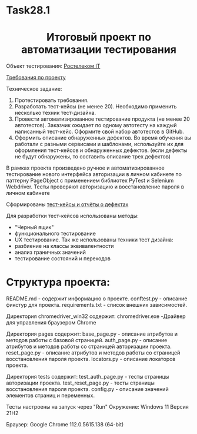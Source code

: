 # Task28.1
<h1 align="center">Итоговый проект по автоматизации тестирования </a> </h1>

Объект тестирования: [Ростелеком IT]( https://b2c.passport.rt.ru/)

[Требования по проекту](https://docs.yandex.ru/docs/view?url=ya-browser%3A%2F%2F4DT1uXEPRrJRXlUFoewruO2sT530Vvqy8MXx3BMRR5WPDV_X5_YBtnmvIPr55hOXU7pC69d52kQkNxmDSg8cXnhEooHUFte9E60PA2EWJLSdTV-VY5OljIREQKTlzXx06UdD-RF5UKiQH91z1_Q9UQ%3D%3D%3Fsign%3DqKHpxpZvAf5X9APwBAkwUOPqICBYA4bstZeWJ6teiGM%3D&name=Требования_SSO_для_тестирования_last.doc&nosw=1)

  Техническое задание:
1. Протестировать требования.
2. Разработать тест-кейсы (не менее 20). Необходимо применить несколько техник тест-дизайна.
3. Провести автоматизированное тестирование продукта (не менее 20 автотестов). Заказчик ожидает по одному автотесту на каждый написанный тест-кейс. Оформите свой набор автотестов в GitHub.
4. Оформить описание обнаруженных дефектов. Во время обучения вы работали с разными сервисами и шаблонами, используйте их для оформления тест-кейсов и обнаруженных дефектов. (если дефекты не будут обнаружены, то составить описание трех дефектов)

  В рамках проекта произведено ручное и автоматизированное тестирование нового интерфейса авторизации в личном кабинете по паттерну PageObject с применением библиотек PyTest и Selenium Webdriver. Тесты проверяют авторизацию и восстановление пароля в личном кабинете

  Сформированы [тест-кейсы и отчёты о дефектах](https://docs.google.com/spreadsheets/d/10aG4ToZBRYa0f-dH_O-Ab4_E6uBeFuK8sgdiqJle0rU/edit?usp=sharing)
  
Для разработки тест-кейсов использованы методы:
- "Черный ящик"
- функционального тестирование
- UX тестирование.
Так же использованы техники тест дизайна:
- разбиение на классы эквивалентности
- анализ граничных значений
- тестирование состояний и переходов

<h1 align=>Структура проекта:</h1>

README.md - содержит информацию о проекте.
conftest.py - описание фикстур для проекта.
requirements.txt - список внешних зависимостей.

Директория chromedriver_win32 содержит:
chromedriver.exe -Драйвер для управления браузером Chrome

Директория pages содержит:
base_page.py - описание атрибутов и методов работы с базовой страницей.
auth_page.py - описание атрибутов и методов работы со страницей авторизации проекта.
reset_page.py - описание атрибутов и методов работы со страницей восстановления пароля проекта.
locators.py - описание локаторов проекта.

Директория tests содержит:
test_auth_page.py - тесты страницы авторизации проекта.
test_reset_page.py - тесты страницы восстановления пароля проекта.
config.py - описание значений элементов страниц и переменных.

Тесты настроены на запуск через "Run"
Окружение: Windows 11 Версия 21H2

Браузер: Google Chrome 112.0.5615.138 (64-bit)
